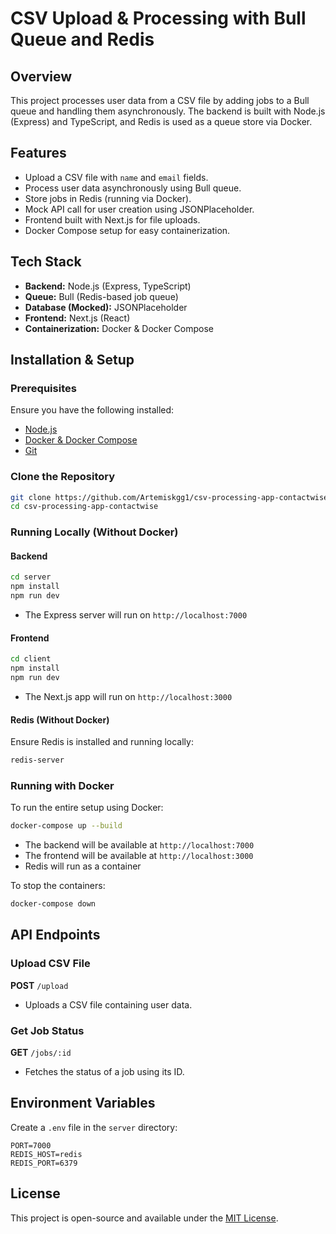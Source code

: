 # CSV Upload & Processing with Bull Queue and Redis

## Overview

This project processes user data from a CSV file by adding jobs to a Bull queue and handling them asynchronously. The backend is built with Node.js (Express) and TypeScript, and Redis is used as a queue store via Docker.

## Features

- Upload a CSV file with `name` and `email` fields.
- Process user data asynchronously using Bull queue.
- Store jobs in Redis (running via Docker).
- Mock API call for user creation using JSONPlaceholder.
- Frontend built with Next.js for file uploads.
- Docker Compose setup for easy containerization.

## Tech Stack

- **Backend:** Node.js (Express, TypeScript)
- **Queue:** Bull (Redis-based job queue)
- **Database (Mocked):** JSONPlaceholder
- **Frontend:** Next.js (React)
- **Containerization:** Docker & Docker Compose

## Installation & Setup

### Prerequisites

Ensure you have the following installed:

- [Node.js](https://nodejs.org/)
- [Docker & Docker Compose](https://docs.docker.com/compose/install/)
- [Git](https://git-scm.com/)

### Clone the Repository

```sh
git clone https://github.com/Artemiskgg1/csv-processing-app-contactwise.git
cd csv-processing-app-contactwise
```

### Running Locally (Without Docker)

#### Backend

```sh
cd server
npm install
npm run dev
```

- The Express server will run on `http://localhost:7000`

#### Frontend

```sh
cd client
npm install
npm run dev
```

- The Next.js app will run on `http://localhost:3000`

#### Redis (Without Docker)

Ensure Redis is installed and running locally:

```sh
redis-server
```

### Running with Docker

To run the entire setup using Docker:

```sh
docker-compose up --build
```

- The backend will be available at `http://localhost:7000`
- The frontend will be available at `http://localhost:3000`
- Redis will run as a container

To stop the containers:

```sh
docker-compose down
```

## API Endpoints

### Upload CSV File

**POST** `/upload`

- Uploads a CSV file containing user data.

### Get Job Status

**GET** `/jobs/:id`

- Fetches the status of a job using its ID.

## Environment Variables

Create a `.env` file in the `server` directory:

```
PORT=7000
REDIS_HOST=redis
REDIS_PORT=6379
```

## License

This project is open-source and available under the [MIT License](LICENSE).
